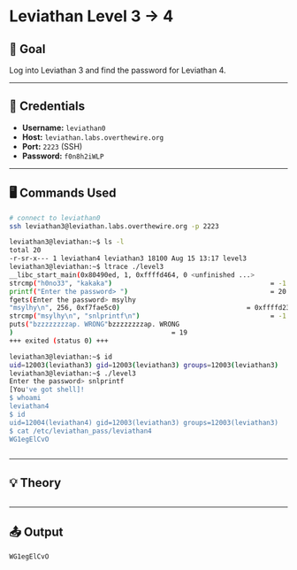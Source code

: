# Leviathan Level 3 -> 4

## 🧠 Goal  

Log into Leviathan 3 and find the password for Leviathan 4.  

---

## 🔐 Credentials  

- **Username:** `leviathan0`  
- **Host:** `leviathan.labs.overthewire.org`  
- **Port:** `2223` (SSH)  
- **Password:** `f0n8h2iWLP`  

---

## 🖥️ Commands Used  

```bash
# connect to leviathan0
ssh leviathan3@leviathan.labs.overthewire.org -p 2223

leviathan3@leviathan:~$ ls -l
total 20
-r-sr-x--- 1 leviathan4 leviathan3 18100 Aug 15 13:17 level3
leviathan3@leviathan:~$ ltrace ./level3
__libc_start_main(0x80490ed, 1, 0xffffd464, 0 <unfinished ...>
strcmp("h0no33", "kakaka")                                        = -1
printf("Enter the password> ")                                    = 20
fgets(Enter the password> msylhy
"msylhy\n", 256, 0xf7fae5c0)                                = 0xffffd23c
strcmp("msylhy\n", "snlprintf\n")                                 = -1
puts("bzzzzzzzzap. WRONG"bzzzzzzzzap. WRONG
)                                        = 19
+++ exited (status 0) +++

leviathan3@leviathan:~$ id
uid=12003(leviathan3) gid=12003(leviathan3) groups=12003(leviathan3)
leviathan3@leviathan:~$ ./level3
Enter the password> snlprintf
[You've got shell]!
$ whoami
leviathan4
$ id
uid=12004(leviathan4) gid=12003(leviathan3) groups=12003(leviathan3)
$ cat /etc/leviathan_pass/leviathan4
WG1egElCvO



```
___

## 💡 Theory
```bash

```
___

## 📤 Output
```bash
WG1egElCvO
```
